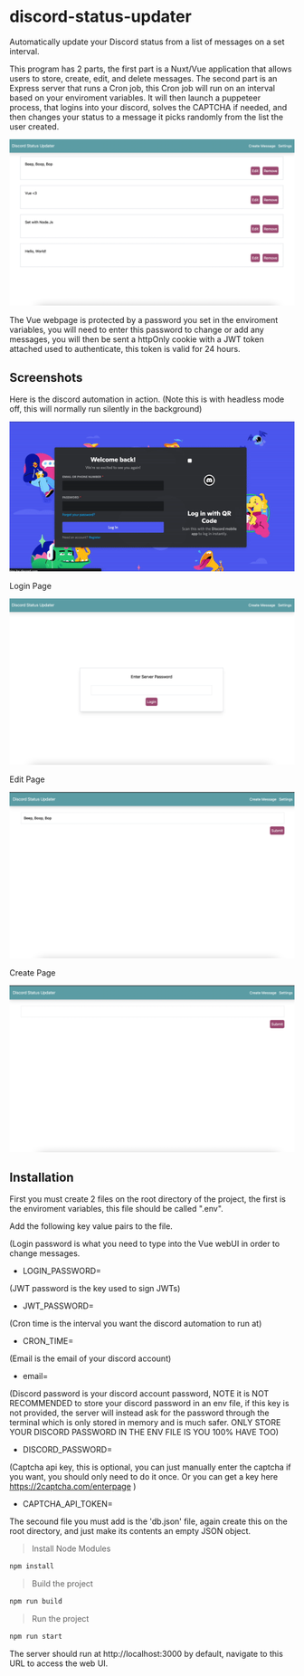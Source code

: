 # discord-status-updater

Automatically update your Discord status from a list of messages on a set interval.

This program has 2 parts, the first part is a Nuxt/Vue application that allows users to store, create, edit, and delete messages. The second part is an Express server that runs a Cron job, this Cron job will run on an interval based on your enviroment variables. It will then launch a puppeteer process, that logins into your discord, solves the CAPTCHA if needed, and then changes your status to a message it picks randomly from the list the user created.

![Discord Status Updater HomePage](screenshots/homepage.png)

The Vue webpage is protected by a password you set in the enviroment variables, you will need to enter this password to change or add any messages, you will then be sent a httpOnly cookie with a JWT token attached used to authenticate, this token is valid for 24 hours.

## Screenshots

Here is the discord automation in action. (Note this is with headless mode off, this will normally run silently in the background)

![Discord Status Updater Discord Automation](screenshots/discord_bot.gif)

Login Page

![Discord Status Login Page](screenshots/loginpage.png)

Edit Page

![Discord Status Edit Page](screenshots/editpage.png)

Create Page

![Discord Status Create Page](screenshots/createpage.png)

## Installation

First you must create 2 files on the root directory of the project, the first is the enviroment variables, this file should be called ".env".

Add the following key value pairs to the file.

(Login password is what you need to type into the Vue webUI in order to change messages.

- LOGIN_PASSWORD=

(JWT password is the key used to sign JWTs)

- JWT_PASSWORD=

(Cron time is the interval you want the discord automation to run at)

- CRON_TIME=

(Email is the email of your discord account)

- email=

(Discord password is your discord account password, NOTE it is NOT RECOMMENDED to store your discord password in an env file, if this key is not provided, the server will instead ask for the password through the terminal which is only stored in memory and is much safer. ONLY STORE YOUR DISCORD PASSWORD IN THE ENV FILE IS YOU 100% HAVE TOO)

- DISCORD_PASSWORD=

(Captcha api key, this is optional, you can just manually enter the captcha if you want, you should only need to do it once. Or you can get a key here https://2captcha.com/enterpage )

- CAPTCHA_API_TOKEN=

The secound file you must add is the 'db.json' file, again create this on the root directory, and just make its contents an empty JSON object.

>Install Node Modules
``` javascript
npm install
```
>Build the project
``` javascript
npm run build
```

>Run the project
``` javascript
npm run start
```

The server should run at http://localhost:3000 by default, navigate to this URL to access the web UI.
